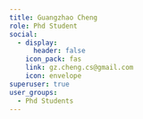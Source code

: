 ```yaml
---
title: Guangzhao Cheng
role: Phd Student
social:
  - display:
      header: false
    icon_pack: fas
    link: gz.cheng.cs@gmail.com
    icon: envelope
superuser: true
user_groups:
  - Phd Students
---
```

